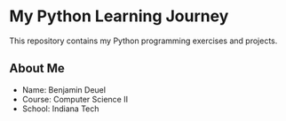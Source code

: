 # My Python Learning Journey
This repository contains my Python programming
exercises and projects.
## About Me
- Name: Benjamin Deuel
- Course: Computer Science II
- School: Indiana Tech